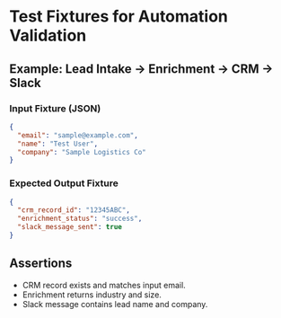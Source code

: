 # Test Fixtures for Automation Validation

## Example: Lead Intake → Enrichment → CRM → Slack

### Input Fixture (JSON)
```json
{
  "email": "sample@example.com",
  "name": "Test User",
  "company": "Sample Logistics Co"
}
```

### Expected Output Fixture
```json
{
  "crm_record_id": "12345ABC",
  "enrichment_status": "success",
  "slack_message_sent": true
}
```

## Assertions
- CRM record exists and matches input email.
- Enrichment returns industry and size.
- Slack message contains lead name and company.